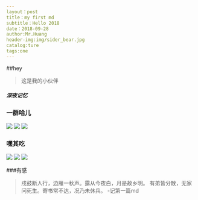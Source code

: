 ```yaml
---
layout：post
title：my first md
subtitle：Hello 2018
date：2018-09-28
author:Mr.Huang
header-img:img/sider_bear.jpg
catalog:ture
tags:one
---
```

##hey
>这是我的小伙伴
##### 深夜记忆
### 一群哈儿
![](http://phtxiwt5g.bkt.clouddn.com/1.png)
![](http://phtxiwt5g.bkt.clouddn.com/5.png)
![](http://phtxiwt5g.bkt.clouddn.com/6.png)

### 嘿其吃
![](http://phtxiwt5g.bkt.clouddn.com/4.png)
![](http://phtxiwt5g.bkt.clouddn.com/2.png)
![](http://phtxiwt5g.bkt.clouddn.com/3.png)

###有感
>戍鼓断人行，边雁一秋声。露从今夜白，月是故乡明。
有弟皆分散，无家问死生。寄书常不达，况乃未休兵。
                                -记第一篇md
